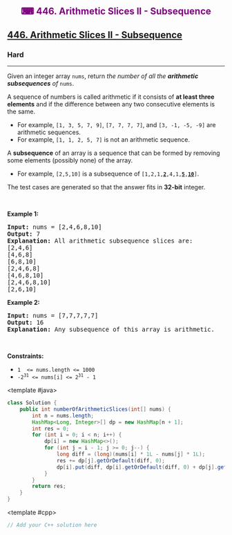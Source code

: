 <div align = "center">
<h style = "margin-bottom: 0px; margin-top: 0px; color : purple;" align = "center" class = "header">

## ⌨ 446. Arithmetic Slices II - Subsequence

</h>
</div>

<h2><a href="https://leetcode.com/problems/arithmetic-slices-ii-subsequence" target = "_blank">446. Arithmetic Slices II - Subsequence</a></h2><h3>Hard</h3><hr><p>Given an integer array <code>nums</code>, return <em>the number of all the <strong>arithmetic subsequences</strong> of</em> <code>nums</code>.</p>

<p>A sequence of numbers is called arithmetic if it consists of <strong>at least three elements</strong> and if the difference between any two consecutive elements is the same.</p>

<ul>
	<li>For example, <code>[1, 3, 5, 7, 9]</code>, <code>[7, 7, 7, 7]</code>, and <code>[3, -1, -5, -9]</code> are arithmetic sequences.</li>
	<li>For example, <code>[1, 1, 2, 5, 7]</code> is not an arithmetic sequence.</li>
</ul>

<p>A <strong>subsequence</strong> of an array is a sequence that can be formed by removing some elements (possibly none) of the array.</p>

<ul>
	<li>For example, <code>[2,5,10]</code> is a subsequence of <code>[1,2,1,<strong><u>2</u></strong>,4,1,<u><strong>5</strong></u>,<u><strong>10</strong></u>]</code>.</li>
</ul>

<p>The test cases are generated so that the answer fits in <strong>32-bit</strong> integer.</p>

<p>&nbsp;</p>
<p><strong class="example">Example 1:</strong></p>

<pre>
<strong>Input:</strong> nums = [2,4,6,8,10]
<strong>Output:</strong> 7
<strong>Explanation:</strong> All arithmetic subsequence slices are:
[2,4,6]
[4,6,8]
[6,8,10]
[2,4,6,8]
[4,6,8,10]
[2,4,6,8,10]
[2,6,10]
</pre>

<p><strong class="example">Example 2:</strong></p>

<pre>
<strong>Input:</strong> nums = [7,7,7,7,7]
<strong>Output:</strong> 16
<strong>Explanation:</strong> Any subsequence of this array is arithmetic.
</pre>

<p>&nbsp;</p>
<p><strong>Constraints:</strong></p>

<ul>
	<li><code>1&nbsp; &lt;= nums.length &lt;= 1000</code></li>
	<li><code>-2<sup>31</sup> &lt;= nums[i] &lt;= 2<sup>31</sup> - 1</code></li>
</ul>

<CodeTabs :languages="[ { name: 'C++', slot: 'cpp' }, { name: 'Java', slot: 'java' } ]">

<template #java>

```java
class Solution {
    public int numberOfArithmeticSlices(int[] nums) {
        int n = nums.length;
        HashMap<Long, Integer>[] dp = new HashMap[n + 1];
        int res = 0;
        for (int i = 0; i < n; i++) {
            dp[i] = new HashMap<>();
            for (int j = i - 1; j >= 0; j--) {
                long diff = (long)(nums[i] * 1L - nums[j] * 1L);
                res += dp[j].getOrDefault(diff, 0);
                dp[i].put(diff, dp[i].getOrDefault(diff, 0) + dp[j].getOrDefault(diff, 0) + 1);
            }
        }
        return res;
    }
}
```

</template>

<template #cpp>

```cpp
// Add your C++ solution here
```

</template>

</CodeTabs>
